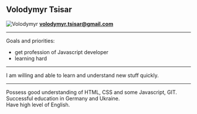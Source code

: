 ## Volodymyr Tsisar
![Volodymyr](Github/me-copy.png)
**volodymyr.tsisar@gmail.com**

---

Goals and priorities:

- get profession of Javascript developer
- learning hard

---

I am willing and able to learn and understand new stuff quickly.

---

Possess good understanding of HTML, CSS and some Javascript, GIT. 
Successful education in Germany and Ukraine.  
Have high level of English.
